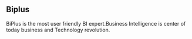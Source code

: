 ## Biplus
BiPlus is the most user friendly BI expert.Business Intelligence is center of today business and Technology revolution. 
<!--stackedit_data:
eyJoaXN0b3J5IjpbLTQwNzAxMTU3M119
-->